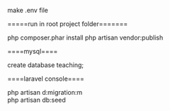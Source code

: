 make .env file

=====run in root project folder======= 

php composer.phar install
php artisan vendor:publish

====mysql====

create database teaching;

====laravel console====

php artisan d:migration:m    
php artisan db:seed

